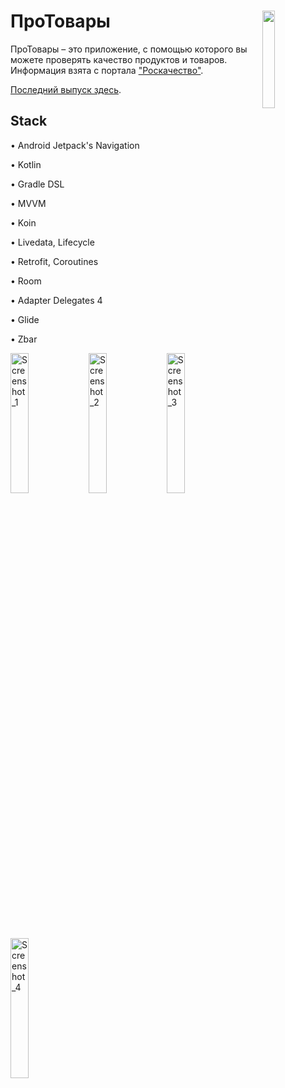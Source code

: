 # ПроТовары [<img src="https://www.gstatic.com/android/market_images/web/play_prism_hlock_2x.png" width="20%" align="right">](https://play.google.com/store/apps/details?id=com.zakrodionov.protovary)
                                
 
ПроТовары – это приложение, с помощью которого вы можете проверять качество продуктов и товаров. Информация взята с портала ["Роскачество"](https://rskrf.ru/).

[Последний выпуск здесь](https://github.com/zakrodionov/ProTovary/releases).

## Stack
• Android Jetpack's Navigation

• Kotlin

• Gradle DSL

• MVVM

• Koin

• Livedata, Lifecycle

• Retrofit, Coroutines

• Room

• Adapter Delegates 4

• Glide

• Zbar

<img src="https://user-images.githubusercontent.com/27068529/112812730-1fe43900-9086-11eb-8d90-6036846d9260.jpg" alt="Screenshot_1" width="24%">  <img src="https://user-images.githubusercontent.com/27068529/112812811-338f9f80-9086-11eb-97d2-6283d5525fd3.jpg" alt="Screenshot_2" width="24%">
<img src="https://user-images.githubusercontent.com/27068529/112812825-37bbbd00-9086-11eb-9bb7-7a919f50f850.jpg" alt="Screenshot_3" width="24%">  <img src="https://user-images.githubusercontent.com/27068529/112812834-3a1e1700-9086-11eb-8718-dc9fc77a9f07.jpg" alt="Screenshot_4" width="24%">

